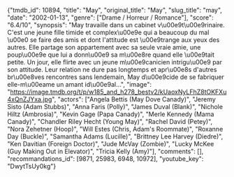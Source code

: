 {"tmdb_id": 10894, "title": "May", "original_title": "May", "slug_title": "may", "date": "2002-01-13", "genre": ["Drame / Horreur / Romance"], "score": "6.4/10", "synopsis": "May travaille dans un cabinet v\u00e9t\u00e9rinaire. C'est une jeune fille timide et complex\u00e9e qui a beaucoup du mal \u00e0 se faire des amis et dont l'attitude est \u00e9trange aux yeux des autres. Elle partage son appartement avec sa seule vraie amie, une poup\u00e9e que lui a donn\u00e9 sa m\u00e8re quand elle \u00e9tait petite. Un jour, elle flirte avec un jeune m\u00e9canicien intrigu\u00e9 par son attitude. Leur relation ne dure pas longtemps et apr\u00e8s d'autres br\u00e8ves rencontres sans lendemain, May d\u00e9cide de se fabriquer elle-m\u00eame un amant id\u00e9al...", "image": "https://image.tmdb.org/t/p/w185_and_h278_bestv2/kUaoxNyLFhZ8tOKFXu4xQnZJYxa.jpg", "actors": ["Angela Bettis (May Dove Canady)", "Jeremy Sisto (Adam Stubbs)", "Anna Faris (Polly)", "James Duval (Blank)", "Nichole Hiltz (Ambrosia)", "Kevin Gage (Papa Canady)", "Merle Kennedy (Mama Canady)", "Chandler Riley Hecht (Young May)", "Rachel David (Petey)", "Nora Zehetner (Hoop)", "Will Estes (Chris, Adam's Roommate)", "Roxanne Day (Buckle)", "Samantha Adams (Lucille)", "Brittney Lee Harvey (Diedre)", "Ken Davitian (Foreign Doctor)", "Jude McVay (Zombie)", "Lucky McKee (Guy Making Out in Elevator)", "Tricia Kelly (Amy)"], "comments": [], "recommandations_id": [9871, 25983, 6948, 10972], "youtube_key": "DwytTsUy0kg"}